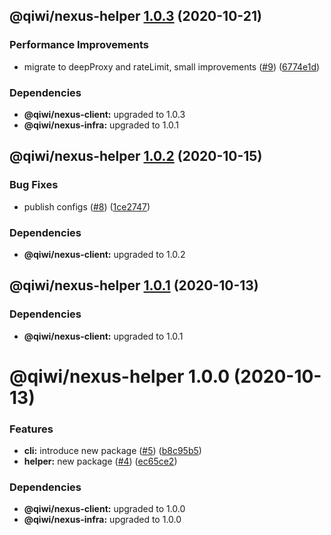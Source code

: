 ## @qiwi/nexus-helper [1.0.3](https://github.com/qiwi/nexus/compare/@qiwi/nexus-helper@1.0.2...@qiwi/nexus-helper@1.0.3) (2020-10-21)


### Performance Improvements

* migrate to deepProxy and rateLimit, small improvements  ([#9](https://github.com/qiwi/nexus/issues/9)) ([6774e1d](https://github.com/qiwi/nexus/commit/6774e1d244bb77bac7c7892563b70947cf6dc4d2))





### Dependencies

* **@qiwi/nexus-client:** upgraded to 1.0.3
* **@qiwi/nexus-infra:** upgraded to 1.0.1

## @qiwi/nexus-helper [1.0.2](https://github.com/qiwi/nexus/compare/@qiwi/nexus-helper@1.0.1...@qiwi/nexus-helper@1.0.2) (2020-10-15)


### Bug Fixes

* publish configs ([#8](https://github.com/qiwi/nexus/issues/8)) ([1ce2747](https://github.com/qiwi/nexus/commit/1ce2747a51db5cde04a1e0934c6beece040454bb))





### Dependencies

* **@qiwi/nexus-client:** upgraded to 1.0.2

## @qiwi/nexus-helper [1.0.1](https://github.com/qiwi/nexus/compare/@qiwi/nexus-helper@1.0.0...@qiwi/nexus-helper@1.0.1) (2020-10-13)





### Dependencies

* **@qiwi/nexus-client:** upgraded to 1.0.1

# @qiwi/nexus-helper 1.0.0 (2020-10-13)


### Features

* **cli:** introduce new package ([#5](https://github.com/qiwi/nexus/issues/5)) ([b8c95b5](https://github.com/qiwi/nexus/commit/b8c95b54e3c0fd198a0bf35ea643ecccd2d7af5e))
* **helper:** new package ([#4](https://github.com/qiwi/nexus/issues/4)) ([ec65ce2](https://github.com/qiwi/nexus/commit/ec65ce2f7e4ef065a8047997f3fea4fce236821b))





### Dependencies

* **@qiwi/nexus-client:** upgraded to 1.0.0
* **@qiwi/nexus-infra:** upgraded to 1.0.0
